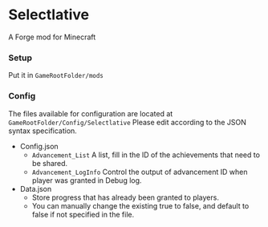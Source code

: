 # Selectlative
A Forge mod for Minecraft

### Setup
Put it in `GameRootFolder/mods`

### Config
The files available for configuration are located at `GameRootFolder/Config/Selectlative`
Please edit according to the JSON syntax specification.
* Config.json
  * `Advancement_List` A list, fill in the ID of the achievements that need to be shared.
  * `Advancement_LogInfo` Control the output of advancement ID when player was granted in Debug log.
* Data.json
  * Store progress that has already been granted to players.
  * You can manually change the existing true to false, and default to false if not specified in the file.
    
